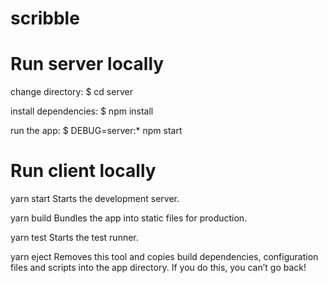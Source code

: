 # scribble

# Run server locally
  change directory:
    $ cd server

  install dependencies:
    $ npm install

  run the app:
    $ DEBUG=server:* npm start

# Run client locally
  yarn start
    Starts the development server.

  yarn build
    Bundles the app into static files for production.

  yarn test
    Starts the test runner.

  yarn eject
    Removes this tool and copies build dependencies, configuration files
    and scripts into the app directory. If you do this, you can’t go back!
